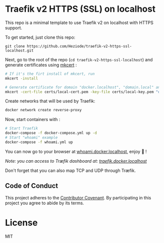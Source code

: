 # Traefik v2 HTTPS (SSL) on localhost

This repo is a minimal template to use Traefik v2 on localhost with HTTPS support.



To get started, just clone this repo:

```
git clone https://github.com/Heziode/traefik-v2-https-ssl-localhost.git
```



Next, go to the root of the repo (`cd traefik-v2-https-ssl-localhost`) and generate certificates using [mkcert](https://github.com/FiloSottile/mkcert) :

```bash
# If it's the firt install of mkcert, run
mkcert -install

# Generate certificate for domain "docker.localhost", "domain.local" and their sub-domains
mkcert -cert-file certs/local-cert.pem -key-file certs/local-key.pem "docker.localhost" "*.docker.localhost" "domain.local" "*.domain.local"
```


Create networks that will be used by Traefik:

```bash
docker network create reverse-proxy
``` 


Now, start containers with : 

```bash
# Start Traefik
docker-compose -f docker-compose.yml up -d
# Start "whoami" example
docker-compose -f whoami.yml up
```



You can now go to your browser at [whoami.docker.localhost](https://whoami.docker.localhost), enjoy :rocket: !

*Note: you can access to Træfik dashboard at: [traefik.docker.localhost](https://traefik.docker.localhost)*

Don't forget that you can also map TCP and UDP through Træfik.

## Code of Conduct

This project adheres to the [Contributor Covenant](https://www.contributor-covenant.org/). By participating in this project you agree to abide by its terms.



# License

MIT
